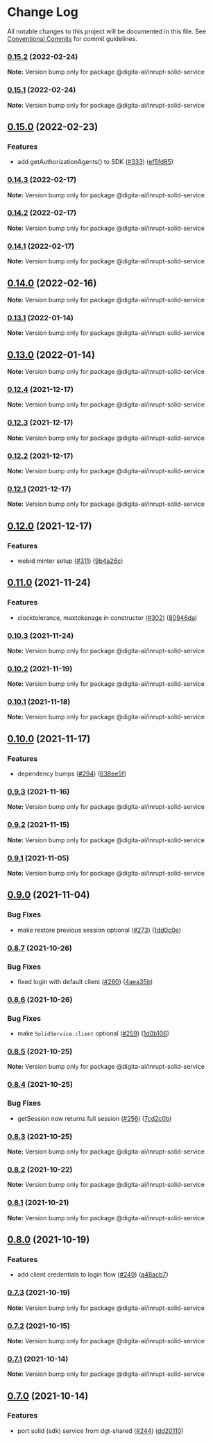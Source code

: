 # Change Log

All notable changes to this project will be documented in this file.
See [Conventional Commits](https://conventionalcommits.org) for commit guidelines.

### [0.15.2](https://github.com/digita-ai/dgt-id-broker/compare/v0.15.1...v0.15.2) (2022-02-24)

**Note:** Version bump only for package @digita-ai/inrupt-solid-service





### [0.15.1](https://github.com/digita-ai/dgt-id-broker/compare/v0.15.0...v0.15.1) (2022-02-24)

**Note:** Version bump only for package @digita-ai/inrupt-solid-service





## [0.15.0](https://github.com/digita-ai/dgt-id-broker/compare/v0.14.3...v0.15.0) (2022-02-23)


### **Features**

* add getAuthorizationAgents() to SDK ([#333](https://github.com/digita-ai/dgt-id-broker/issues/333)) ([ef5fd85](https://github.com/digita-ai/dgt-id-broker/commit/ef5fd85f720a59505a43b29deb12c8adac6b7024))



### [0.14.3](https://github.com/digita-ai/dgt-id-broker/compare/v0.14.2...v0.14.3) (2022-02-17)

**Note:** Version bump only for package @digita-ai/inrupt-solid-service





### [0.14.2](https://github.com/digita-ai/dgt-id-broker/compare/v0.14.1...v0.14.2) (2022-02-17)

**Note:** Version bump only for package @digita-ai/inrupt-solid-service





### [0.14.1](https://github.com/digita-ai/dgt-id-broker/compare/v0.14.0...v0.14.1) (2022-02-17)

**Note:** Version bump only for package @digita-ai/inrupt-solid-service





## [0.14.0](https://github.com/digita-ai/dgt-id-broker/compare/v0.13.1...v0.14.0) (2022-02-16)

**Note:** Version bump only for package @digita-ai/inrupt-solid-service





### [0.13.1](https://github.com/digita-ai/dgt-id-broker/compare/v0.13.0...v0.13.1) (2022-01-14)

**Note:** Version bump only for package @digita-ai/inrupt-solid-service





## [0.13.0](https://github.com/digita-ai/dgt-id-broker/compare/v0.12.4...v0.13.0) (2022-01-14)

**Note:** Version bump only for package @digita-ai/inrupt-solid-service





### [0.12.4](https://github.com/digita-ai/dgt-id-broker/compare/v0.12.3...v0.12.4) (2021-12-17)

**Note:** Version bump only for package @digita-ai/inrupt-solid-service





### [0.12.3](https://github.com/digita-ai/dgt-id-broker/compare/v0.12.2...v0.12.3) (2021-12-17)

**Note:** Version bump only for package @digita-ai/inrupt-solid-service





### [0.12.2](https://github.com/digita-ai/dgt-id-broker/compare/v0.12.1...v0.12.2) (2021-12-17)

**Note:** Version bump only for package @digita-ai/inrupt-solid-service





### [0.12.1](https://github.com/digita-ai/dgt-id-broker/compare/v0.12.0...v0.12.1) (2021-12-17)

**Note:** Version bump only for package @digita-ai/inrupt-solid-service





## [0.12.0](https://github.com/digita-ai/dgt-id-broker/compare/v0.11.0...v0.12.0) (2021-12-17)


### **Features**

* webid minter setup ([#311](https://github.com/digita-ai/dgt-id-broker/issues/311)) ([9b4a26c](https://github.com/digita-ai/dgt-id-broker/commit/9b4a26ca230d8a9d1ed243e33daf93fee77dac3a))



## [0.11.0](https://github.com/digita-ai/dgt-id-broker/compare/v0.10.3...v0.11.0) (2021-11-24)


### **Features**

* clocktolerance, maxtokenage in constructor ([#302](https://github.com/digita-ai/dgt-id-broker/issues/302)) ([80946da](https://github.com/digita-ai/dgt-id-broker/commit/80946da244180f203f8cc2dec89c1e7736d28092))



### [0.10.3](https://github.com/digita-ai/dgt-id-broker/compare/v0.10.2...v0.10.3) (2021-11-24)

**Note:** Version bump only for package @digita-ai/inrupt-solid-service





### [0.10.2](https://github.com/digita-ai/dgt-id-broker/compare/v0.10.1...v0.10.2) (2021-11-19)

**Note:** Version bump only for package @digita-ai/inrupt-solid-service





### [0.10.1](https://github.com/digita-ai/dgt-id-broker/compare/v0.10.0...v0.10.1) (2021-11-18)

**Note:** Version bump only for package @digita-ai/inrupt-solid-service





## [0.10.0](https://github.com/digita-ai/dgt-id-broker/compare/v0.9.3...v0.10.0) (2021-11-17)


### **Features**

* dependency bumps ([#294](https://github.com/digita-ai/dgt-id-broker/issues/294)) ([638ee5f](https://github.com/digita-ai/dgt-id-broker/commit/638ee5f435798100902143538101f9de38164542))



### [0.9.3](https://github.com/digita-ai/dgt-id-broker/compare/v0.9.2...v0.9.3) (2021-11-16)

**Note:** Version bump only for package @digita-ai/inrupt-solid-service





### [0.9.2](https://github.com/digita-ai/dgt-id-broker/compare/v0.9.1...v0.9.2) (2021-11-15)

**Note:** Version bump only for package @digita-ai/inrupt-solid-service





### [0.9.1](https://github.com/digita-ai/dgt-id-broker/compare/v0.9.0...v0.9.1) (2021-11-05)

**Note:** Version bump only for package @digita-ai/inrupt-solid-service





## [0.9.0](https://github.com/digita-ai/dgt-id-broker/compare/v0.8.7...v0.9.0) (2021-11-04)


### **Bug Fixes**

* make restore previous session optional ([#273](https://github.com/digita-ai/dgt-id-broker/issues/273)) ([1dd0c0e](https://github.com/digita-ai/dgt-id-broker/commit/1dd0c0e1a9d9e5efe2feec26f8ac048c9a1344a9))



### [0.8.7](https://github.com/digita-ai/dgt-id-broker/compare/v0.8.6...v0.8.7) (2021-10-26)


### **Bug Fixes**

* fixed login with default client ([#260](https://github.com/digita-ai/dgt-id-broker/issues/260)) ([4aea35b](https://github.com/digita-ai/dgt-id-broker/commit/4aea35bcc900cba9b8758973b181f4d66961cac3))



### [0.8.6](https://github.com/digita-ai/dgt-id-broker/compare/v0.8.5...v0.8.6) (2021-10-26)


### **Bug Fixes**

* make `SolidService.client` optional ([#259](https://github.com/digita-ai/dgt-id-broker/issues/259)) ([1d0b106](https://github.com/digita-ai/dgt-id-broker/commit/1d0b106562e0d313495227e2d93de1836ef056c8))



### [0.8.5](https://github.com/digita-ai/dgt-id-broker/compare/v0.8.4...v0.8.5) (2021-10-25)

**Note:** Version bump only for package @digita-ai/inrupt-solid-service





### [0.8.4](https://github.com/digita-ai/dgt-id-broker/compare/v0.8.3...v0.8.4) (2021-10-25)


### **Bug Fixes**

* getSession now returns full session ([#256](https://github.com/digita-ai/dgt-id-broker/issues/256)) ([7cd2c0b](https://github.com/digita-ai/dgt-id-broker/commit/7cd2c0bb3afc2f7c5d7e0d9a3251e4caf2bd1b45))



### [0.8.3](https://github.com/digita-ai/dgt-id-broker/compare/v0.8.2...v0.8.3) (2021-10-25)

**Note:** Version bump only for package @digita-ai/inrupt-solid-service





### [0.8.2](https://github.com/digita-ai/dgt-id-broker/compare/v0.8.1...v0.8.2) (2021-10-22)

**Note:** Version bump only for package @digita-ai/inrupt-solid-service





### [0.8.1](https://github.com/digita-ai/dgt-id-broker/compare/v0.8.0...v0.8.1) (2021-10-21)

**Note:** Version bump only for package @digita-ai/inrupt-solid-service





## [0.8.0](https://github.com/digita-ai/dgt-id-broker/compare/v0.7.3...v0.8.0) (2021-10-19)


### **Features**

* add client credentials to login flow ([#249](https://github.com/digita-ai/dgt-id-broker/issues/249)) ([a48acb7](https://github.com/digita-ai/dgt-id-broker/commit/a48acb76df49c61c2a02ad7c19de40290e1554f9))



### [0.7.3](https://github.com/digita-ai/dgt-id-broker/compare/v0.7.2...v0.7.3) (2021-10-19)

**Note:** Version bump only for package @digita-ai/inrupt-solid-service





### [0.7.2](https://github.com/digita-ai/dgt-id-broker/compare/v0.7.1...v0.7.2) (2021-10-15)

**Note:** Version bump only for package @digita-ai/inrupt-solid-service





### [0.7.1](https://github.com/digita-ai/dgt-id-broker/compare/v0.7.0...v0.7.1) (2021-10-14)

**Note:** Version bump only for package @digita-ai/inrupt-solid-service





## [0.7.0](https://github.com/digita-ai/dgt-id-broker/compare/v0.6.7...v0.7.0) (2021-10-14)


### **Features**

* port solid (sdk) service from dgt-shared ([#244](https://github.com/digita-ai/dgt-id-broker/issues/244)) ([dd20110](https://github.com/digita-ai/dgt-id-broker/commit/dd20110fe1ba387d15e9e9fe496fdabf7ebe893a))
